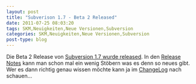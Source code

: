 ```yaml
---
layout: post
title: "Subverison 1.7 - Beta 2 Released"
date: 2011-07-25 08:03:20
tags: SKM,Neuigkeiten,Neue Versionen,Subversion
categories: SKM,Neuigkeiten,Neue Versionen,Subversion
post-type: blog
---
```

Die Beta 2 Release von <a href="http://old.nabble.com/Apache-Subversion-1.7.0-beta2-Released-td32124239.html">Subversion 1.7 wurde released</a>. In den <a href="http://subversion.apache.org/docs/release-notes/1.7.html">Release Notes</a> kann man schon mal ein wenig Stöbern was es denn so neues gibt. Wer es dann richtig genau wissen möchte kann ja im <a href="http://svn.apache.org/repos/asf/subversion/tags/1.7.0-beta2/CHANGES">ChangeLog</a> nach schauen...



